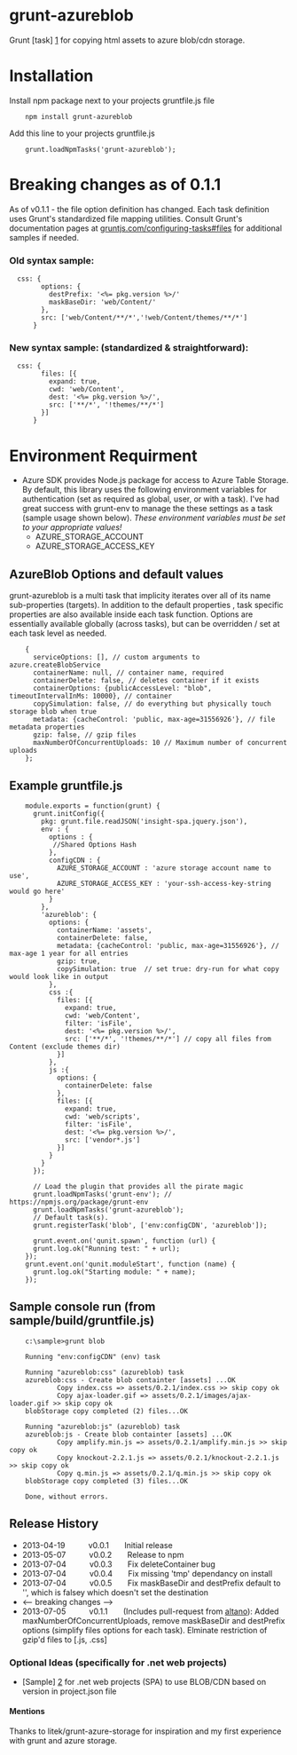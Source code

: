 # grunt-azureblob

Grunt [task] [1] for copying html assets to azure blob/cdn storage.

# Installation
Install npm package next to your projects gruntfile.js file

        npm install grunt-azureblob

Add this line to your projects gruntfile.js

        grunt.loadNpmTasks('grunt-azureblob');

# Breaking changes as of 0.1.1
As of v0.1.1 - the file option definition has changed.  Each task definition uses Grunt's standardized file mapping utilities.  Consult Grunt's documentation pages at [gruntjs.com/configuring-tasks#files][files] for additional samples if needed.

### Old syntax sample:
      css: {
            options: {
              destPrefix: '<%= pkg.version %>/'
              maskBaseDir: 'web/Content/'
            },
            src: ['web/Content/**/*','!web/Content/themes/**/*']
          }
### New syntax sample: (standardized & straightforward):
      css: {
            files: [{
              expand: true,
              cwd: 'web/Content',
              dest: '<%= pkg.version %>/',
              src: ['**/*', '!themes/**/*']
            }]
          }


# Environment Requirment
+ Azure SDK provides Node.js package for access to Azure Table Storage.  By default, this library uses the following environment variables for authentication (set as required as global, user, or with a task).  I've had great success with grunt-env to manage the these settings as a task (sample usage shown below).  _These environment variables must be set to your appropriate values!_
  + AZURE_STORAGE_ACCOUNT
  + AZURE_STORAGE_ACCESS_KEY


## AzureBlob Options and default values
grunt-azureblob is a multi task that implicity iterates over all of its name sub-properties (targets).  In addition to the default properties , task specific properties are also available inside each task function.  Options are essentially available globally (across tasks), but can be overridden / set at each task level as needed.

  
        {
          serviceOptions: [], // custom arguments to azure.createBlobService
          containerName: null, // container name, required
          containerDelete: false, // deletes container if it exists
          containerOptions: {publicAccessLevel: "blob", timeoutIntervalInMs: 10000}, // container
          copySimulation: false, // do everything but physically touch storage blob when true
          metadata: {cacheControl: 'public, max-age=31556926'}, // file metadata properties
          gzip: false, // gzip files
          maxNumberOfConcurrentUploads: 10 // Maximum number of concurrent uploads
        };


## Example gruntfile.js

        module.exports = function(grunt) {
          grunt.initConfig({
            pkg: grunt.file.readJSON('insight-spa.jquery.json'),
            env : {
              options : {
               //Shared Options Hash
              },
              configCDN : {
                AZURE_STORAGE_ACCOUNT : 'azure storage account name to use',
                AZURE_STORAGE_ACCESS_KEY : 'your-ssh-access-key-string would go here'
              }
            },
            'azureblob': {
              options: {
                containerName: 'assets',
                containerDelete: false,
                metadata: {cacheControl: 'public, max-age=31556926'}, // max-age 1 year for all entries
                gzip: true,
                copySimulation: true  // set true: dry-run for what copy would look like in output
              },
              css :{
                files: [{
                  expand: true,
                  cwd: 'web/Content',
                  filter: 'isFile',
                  dest: '<%= pkg.version %>/',
                  src: ['**/*', '!themes/**/*'] // copy all files from Content (exclude themes dir)
                }]
              },
              js :{
                options: {
                  containerDelete: false
                },
                files: [{
                  expand: true,
                  cwd: 'web/scripts',
                  filter: 'isFile',
                  dest: '<%= pkg.version %>/',
                  src: ['vendor*.js']
                }]
              }
            }
          });

          // Load the plugin that provides all the pirate magic
          grunt.loadNpmTasks('grunt-env'); // https://npmjs.org/package/grunt-env
          grunt.loadNpmTasks('grunt-azureblob');
          // Default task(s).
          grunt.registerTask('blob', ['env:configCDN', 'azureblob']);

          grunt.event.on('qunit.spawn', function (url) {
          grunt.log.ok("Running test: " + url);
        });
        grunt.event.on('qunit.moduleStart', function (name) {
          grunt.log.ok("Starting module: " + name);
        });

## Sample console run (from sample/build/gruntfile.js)

        c:\sample>grunt blob

        Running "env:configCDN" (env) task

        Running "azureblob:css" (azureblob) task
        azureblob:css - Create blob containter [assets] ...OK
                Copy index.css => assets/0.2.1/index.css >> skip copy ok
                Copy ajax-loader.gif => assets/0.2.1/images/ajax-loader.gif >> skip copy ok
        blobStorage copy completed (2) files...OK

        Running "azureblob:js" (azureblob) task
        azureblob:js - Create blob containter [assets] ...OK
                Copy amplify.min.js => assets/0.2.1/amplify.min.js >> skip copy ok
                Copy knockout-2.2.1.js => assets/0.2.1/knockout-2.2.1.js >> skip copy ok
                Copy q.min.js => assets/0.2.1/q.min.js >> skip copy ok
        blobStorage copy completed (3) files...OK

        Done, without errors.


## Release History
* 2013-04-19   v0.0.1  Initial release
* 2013-05-07   v0.0.2  Release to npm
* 2013-07-04   v0.0.3  Fix deleteContainer bug
* 2013-07-04   v0.0.4  Fix missing 'tmp' dependancy on install
* 2013-07-04   v0.0.5  Fix maskBaseDir and destPrefix default to '', which is falsey which doesn't set the destination
* <-- breaking changes -->
* 2013-07-05   v0.1.1  (Includes pull-request from [altano][pull5]): Added maxNumberOfConcurrentUploads, remove maskBaseDir and destPrefix options (simplify files options for each task).  Elminate restriction of gzip'd files to [.js, .css]  

### Optional Ideas (specifically for .net web projects)
* [Sample] [2] for .net web projects (SPA) to use BLOB/CDN based on version in project.json file


#### Mentions
Thanks to litek/grunt-azure-storage for inspiration and my first experience with grunt and azure storage.

[1]: https://npmjs.org/package/grunt-azureblob
[2]: ../../wiki/
[files]: http://gruntjs.com/configuring-tasks#files
[pull5]: https://github.com/jstott/grunt-azureblob/pull/5